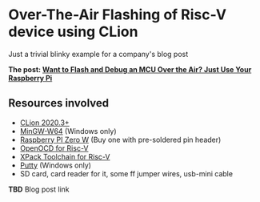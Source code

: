 Over-The-Air Flashing of Risc-V device using CLion
===
Just a trivial blinky example for a company's blog post

**The post: [Want to Flash and Debug an MCU Over the Air? Just Use Your Raspberry Pi](https://blog.jetbrains.com/clion/2021/03/flash-debug-over-air/)**

Resources involved
---
- [CLion 2020.3+](https://www.jetbrains.com/clion/nextversion/)
- [MinGW-W64](https://sourceforge.net/projects/mingw-w64/) (Windows only)
- [Raspberry PI Zero W](https://www.raspberrypi.org/products/raspberry-pi-zero-w/) (Buy one with pre-soldered pin header)
- [OpenOCD for Risc-V](https://github.com/riscv/riscv-openocd)
- [XPack Toolchain for Risc-V](https://github.com/xpack-dev-tools/riscv-none-embed-gcc-xpack/releases/)
- [Putty](https://www.chiark.greenend.org.uk/~sgtatham/putty/latest.html) (Windows only)
- SD card, card reader for it, some ff jumper wires, usb-mini cable

**TBD** Blog post link
